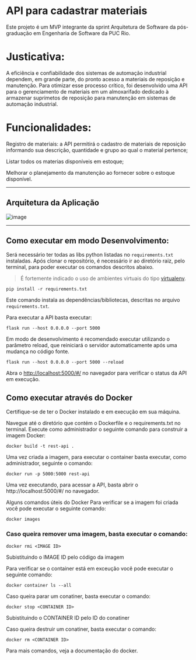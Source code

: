 # API para cadastrar materiais

Este projeto é um MVP integrante da sprint Arquitetura de Software da pós-graduação em Engenharia de Software da PUC Rio. 

# Justicativa:

A eficiência e confiabilidade dos sistemas de automação industrial dependem, em grande parte, do pronto acesso a materiais de reposição e manutenção. Para otimizar esse processo crítico, foi desenvolvido uma API para o gerenciamento de materiais em um almoxarifado dedicado à armazenar suprimetos de reposição para manutenção em sistemas de automação industrial. 


# Funcionalidades:

Registro de materiais: a API permitirá o cadastro de materiais de reposição informando sua descrição, quantidade e grupo ao qual o material pertence;

Listar todos os materias disponíveis em estoque;


Melhorar o planejamento da manutenção ao fornecer sobre o estoque disponível.

---
## Arquitetura da Aplicação     

![image](https://github.com/user-attachments/assets/b407d9df-9708-47fb-9b74-83800db91d62)

---
## Como executar em modo Desenvolvimento:


Será necessário ter todas as libs python listadas no `requirements.txt` instaladas.
Após clonar o repositório, é necessário ir ao diretório raiz, pelo terminal, para poder executar os comandos descritos abaixo.

> É fortemente indicado o uso de ambientes virtuais do tipo [virtualenv](https://virtualenv.pypa.io/en/latest/installation.html).

```
pip install -r requirements.txt
```

Este comando instala as dependências/bibliotecas, descritas no arquivo `requirements.txt`.

Para executar a API  basta executar:

```
flask run --host 0.0.0.0 --port 5000
```

Em modo de desenvolvimento é recomendado executar utilizando o parâmetro reload, que reiniciará o servidor
automaticamente após uma mudança no código fonte. 

```
flask run --host 0.0.0.0 --port 5000 --reload
```

Abra o [http://localhost:5000/#/](http://localhost:5000/#/) no navegador para verificar o status da API em execução.


## Como executar através do Docker

Certifique-se de ter o Docker instalado e em execução em sua máquina.

Navegue até o diretório que contém o Dockerfile e o requirements.txt no terminal. Execute como administrador o seguinte comando para construir a imagem Docker:
```
docker build -t rest-api .
```
Uma vez criada a imagem, para executar o container basta executar, como administrador, seguinte o comando:

```
docker run -p 5000:5000 rest-api
```

Uma vez executando, para acessar a API, basta abrir o http://localhost:5000/#/ no navegador.

Alguns comandos úteis do Docker
Para verificar se a imagem foi criada você pode executar o seguinte comando:

```
docker images
```
### Caso queira remover uma imagem, basta executar o comando:

```
docker rmi <IMAGE ID>
```

Subistituindo o IMAGE ID pelo código da imagem

Para verificar se o container está em exceução você pode executar o seguinte comando:

```
docker container ls --all
```
Caso queira parar um conatiner, basta executar o comando:

```
docker stop <CONTAINER ID>
```
Subistituindo o CONTAINER ID pelo ID do conatiner

Caso queira destruir um conatiner, basta executar o comando:

```
docker rm <CONTAINER ID>
```
Para mais comandos, veja a documentação do docker.
